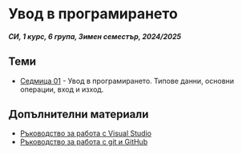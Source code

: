 # Увод в програмирането

##### СИ, 1 курс, 6 група, Зимен семестър, 2024/2025

## Теми
- [Седмица 01](<./Week 01/>) - Увод в програмирането. Типове данни, основни операции, вход и изход.


## Допълнителни материали
- [Ръководство за работа с Visual Studio](./vs.md)
- [Ръководство за работа с git и GitHub](<./git(hub).md>)